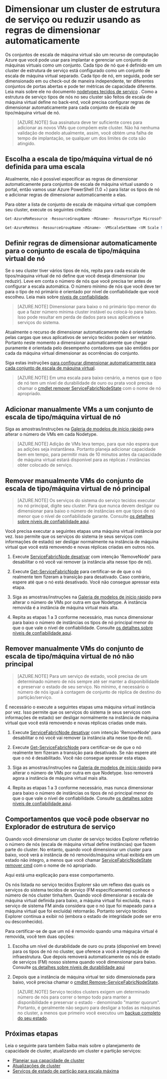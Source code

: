 <properties
   pageTitle="Dimensionar um cluster de estrutura de serviço ou reduzir | Microsoft Azure"
   description="Dimensione um cluster de estrutura de serviço ou reduzir para corresponder ao demanda definindo regras dimensionar automaticamente para cada conjunto de escala de tipo/máquina virtual de nó. Adicionar ou remover nós para um cluster de estrutura de serviço"
   services="service-fabric"
   documentationCenter=".net"
   authors="ChackDan"
   manager="timlt"
   editor=""/>

<tags
   ms.service="service-fabric"
   ms.devlang="dotnet"
   ms.topic="article"
   ms.tgt_pltfrm="na"
   ms.workload="na"
   ms.date="09/09/2016"
   ms.author="chackdan"/>


# <a name="scale-a-service-fabric-cluster-in-or-out-using-auto-scale-rules"></a>Dimensionar um cluster de estrutura de serviço ou reduzir usando as regras de dimensionar automaticamente

Os conjuntos de escala de máquina virtual são um recurso de computação Azure que você pode usar para implantar e gerenciar um conjunto de máquinas virtuais como um conjunto. Cada tipo de nó que é definido em um cluster de estrutura de serviço está configurado como um conjunto de escala de máquina virtual separado. Cada tipo de nó, em seguida, pode ser dimensionado em ou check-out de maneira independente, ter diferentes conjuntos de portas abertas e pode ter métricas de capacidade diferente. Leia mais sobre ele no documento [nodetypes tecidos de serviço](service-fabric-cluster-nodetypes.md) . Como a estrutura de serviço tipos de nós no seu cluster são feitos de escala de máquina virtual define no back-end, você precisa configurar regras de dimensionar automaticamente para cada conjunto de escala de tipo/máquina virtual de nó.

>[AZURE.NOTE] Sua assinatura deve ter suficiente cores para adicionar as novos VMs que compõem este cluster. Não há nenhuma validação de modelo atualmente, assim, você obtém uma falha de tempo de implantação, se qualquer um dos limites de cota são atingido.

## <a name="choose-the-node-typevm-scale-set-to-scale"></a>Escolha a escala de tipo/máquina virtual de nó definida para uma escala

Atualmente, não é possível especificar as regras de dimensionar automaticamente para conjuntos de escala de máquina virtual usando o portal, então vamos usar Azure PowerShell (1.0 +) para listar os tipos de nó e adicionar regras de dimensionar automaticamente a elas.

Para obter a lista de conjunto de escala de máquina virtual que compõem seu cluster, execute os seguintes cmdlets:

```powershell
Get-AzureRmResource -ResourceGroupName <RGname> -ResourceType Microsoft.Compute/VirtualMachineScaleSets

Get-AzureRmVmss -ResourceGroupName <RGname> -VMScaleSetName <VM Scale Set name>
```

## <a name="set-auto-scale-rules-for-the-node-typevm-scale-set"></a>Definir regras de dimensionar automaticamente para o conjunto de escala de tipo/máquina virtual de nó

Se o seu cluster tiver vários tipos de nós, repita para cada escala de tipos/máquina virtual de nó define que você deseja dimensionar (ou reduzir). Leve em conta o número de nós que você precisa ter antes de configurar a escala automática. O número mínimo de nós que você deve ter para o tipo de nó primário é orientado por nível de confiabilidade que você escolheu. Leia mais sobre [níveis de confiabilidade](service-fabric-cluster-capacity.md).

>[AZURE.NOTE]  Dimensionar para baixo o nó primário tipo menor do que a fazer número mínima cluster instável ou colocá-lo para baixo. Isso pode resultar em perda de dados para seus aplicativos e serviços do sistema.

Atualmente o recurso de dimensionar automaticamente não é orientado pelas cargas que seus aplicativos de serviço tecidos podem ser relatório. Portanto neste momento a dimensionar automaticamente que chegar puramente é orientada pelo desempenho contadores que são emitidos por cada da máquina virtual dimensionar as ocorrências do conjunto.  

Siga estas instruções [para configurar dimensionar automaticamente para cada conjunto de escala de máquina virtual](../virtual-machine-scale-sets/virtual-machine-scale-sets-autoscale-overview.md).

>[AZURE.NOTE] Em uma escala para baixo cenário, a menos que o tipo de nó tem um nível de durabilidade de ouro ou prata você precisa chamar o [cmdlet remover ServiceFabricNodeState](https://msdn.microsoft.com/library/azure/mt125993.aspx) com o nome de nó apropriado.

## <a name="manually-add-vms-to-a-node-typevm-scale-set"></a>Adicionar manualmente VMs a um conjunto de escala de tipo/máquina virtual de nó

Siga as amostras/instruções na [Galeria de modelos de início rápido](https://github.com/Azure/azure-quickstart-templates/tree/master/201-vmss-scale-existing) para alterar o número de VMs em cada Nodetype. 

>[AZURE.NOTE] Adição de VMs leva tempo, para que não espera que as adições seja instantânea. Portanto planeja adicionar capacidade bem em tempo, para permitir mais de 10 minutos antes da capacidade de máquina virtual estará disponível para as réplicas / instâncias obter colocado de serviço.

## <a name="manually-remove-vms-from-the-primary-node-typevm-scale-set"></a>Remover manualmente VMs do conjunto de escala de tipo/máquina virtual de nó principal

>[AZURE.NOTE] Os serviços do sistema do serviço tecidos executar no nó principal, digite seu cluster. Para que nunca devem desligar ou dimensionar para baixo o número de instâncias em que tipos de nó menor que o nível de confiabilidade garante. Consulte [os detalhes sobre níveis de confiabilidade aqui](service-fabric-cluster-capacity.md). 

Você precisa executar a seguintes etapas uma máquina virtual instância por vez. Isso permite que os serviços do sistema (e seus serviços com informações de estado) ser desligar normalmente na instância de máquina virtual que você está removendo e novas réplicas criadas em outros nós.

1. Execute [ServiceFabricNode desativar](https://msdn.microsoft.com/library/mt125852.aspx) com intenção 'RemoveNode' para desabilitar o nó você vai remover (a instância alta nesse tipo de nó).

2. Execute [Get-ServiceFabricNode](https://msdn.microsoft.com/library/mt125856.aspx) para certificar-se de que o nó realmente tem fizeram a transição para desativado. Caso contrário, espere até que o nó está desativado. Você não consegue apressar esta etapa.

2. Siga as amostras/instruções na [Galeria de modelos de início rápido](https://github.com/Azure/azure-quickstart-templates/tree/master/201-vmss-scale-existing) para alterar o número de VMs por outra em que Nodetype. A instância removida é a instância de máquina virtual mais alta. 

3. Repita as etapas 1 a 3 conforme necessário, mas nunca dimensionar para baixo o número de instâncias os tipos de nó principal menor do que o que vale o nível de confiabilidade. Consulte [os detalhes sobre níveis de confiabilidade aqui](service-fabric-cluster-capacity.md). 

## <a name="manually-remove-vms-from-the-non-primary-node-typevm-scale-set"></a>Remover manualmente VMs do conjunto de escala de tipo/máquina virtual de nó não principal

>[AZURE.NOTE] Para um serviço de estado, você precisa de um determinado número de nós sempre até ser manter a disponibilidade e preservar o estado de seu serviço. No mínimo, é necessário o número de nós igual à contagem de conjunto de réplica de destino do partição/serviço. 

É necessário o execute a seguintes etapas uma máquina virtual instância por vez. Isso permite que os serviços do sistema (e seus serviços com informações de estado) ser desligar normalmente na instância de máquina virtual que você está removendo e novas réplicas criadas onde mais.

1. Execute [ServiceFabricNode desativar](https://msdn.microsoft.com/library/mt125852.aspx) com intenção 'RemoveNode' para desabilitar o nó você vai remover (a instância alta nesse tipo de nó).

2. Execute [Get-ServiceFabricNode](https://msdn.microsoft.com/library/mt125856.aspx) para certificar-se de que o nó realmente tem fizeram a transição para desativado. Se não espere até que o nó é desabilitado. Você não consegue apressar esta etapa.

2. Siga as amostras/instruções na [Galeria de modelos de início rápido](https://github.com/Azure/azure-quickstart-templates/tree/master/201-vmss-scale-existing) para alterar o número de VMs por outra em que Nodetype. Isso removerá agora a instância de máquina virtual mais alta. 

3. Repita as etapas 1 a 3 conforme necessário, mas nunca dimensionar para baixo o número de instâncias os tipos de nó principal menor do que o que vale o nível de confiabilidade. Consulte [os detalhes sobre níveis de confiabilidade aqui](service-fabric-cluster-capacity.md).

## <a name="behaviors-you-may-observe-in-service-fabric-explorer"></a>Comportamentos que você pode observar no Explorador de estrutura de serviço

Quando você dimensionar um cluster de serviço tecidos Explorer refletirão o número de nós (escala de máquina virtual define instâncias) que fazem parte do cluster.  No entanto, quando você dimensionar um cluster para baixo, você verá a instância de nó removido/máquina virtual exibida em um estado não íntegro, a menos que você chamar [ServiceFabricNodeState remover cmd](https://msdn.microsoft.com/library/mt125993.aspx) com o nome de nó apropriado.   

Aqui está uma explicação para esse comportamento.

Os nós listada no serviço tecidos Explorer são um reflexo das quais os serviços do sistema tecidos de serviço (FM especificamente) conhece o número de nós cluster tinha/tem. Quando você dimensionar a escala de máquina virtual definida para baixo, a máquina virtual foi excluída, mas o serviço de sistema FM ainda considera que o nó (que foi mapeado para a máquina virtual que foi excluída) retornarão. Portanto serviço tecidos Explorer continua a exibir nó (embora o estado de integridade pode ser erro ou desconhecido).

Para certificar-se de que um nó é removido quando uma máquina virtual é removida, você tem duas opções:

1) Escolha um nível de durabilidade de ouro ou prata (disponível em breve) para os tipos de nó no cluster, que oferece a você a integração de infraestrutura. Que depois removerá automaticamente os nós de estado de serviços (FM) nosso sistema quando você dimensionar para baixo.
Consulte [os detalhes sobre níveis de durabilidade aqui](service-fabric-cluster-capacity.md)

2) Depois que a instância de máquina virtual ter sido dimensionada para baixo, você precisa chamar o [cmdlet Remove-ServiceFabricNodeState](https://msdn.microsoft.com/library/mt125993.aspx).

>[AZURE.NOTE] Serviço tecidos clusters exigem um determinado número de nós para correr o tempo todo para manter a disponibilidade e preservar o estado - denominado "manter quorum". Portanto, é geralmente não seguro para desligar a todas as máquinas no cluster, a menos que primeiro você executou um [backup completo do seu estado](service-fabric-reliable-services-backup-restore.md).

## <a name="next-steps"></a>Próximas etapas
Leia o seguinte para também Saiba mais sobre o planejamento de capacidade de cluster, atualizando um cluster e partição serviços:

- [Planejar sua capacidade de cluster](service-fabric-cluster-capacity.md)
- [Atualizações de cluster](service-fabric-cluster-upgrade.md)
- [Serviços de estado de partição para escala máxima](service-fabric-concepts-partitioning.md)

<!--Image references-->
[BrowseServiceFabricClusterResource]: ./media/service-fabric-cluster-scale-up-down/BrowseServiceFabricClusterResource.png
[ClusterResources]: ./media/service-fabric-cluster-scale-up-down/ClusterResources.png
